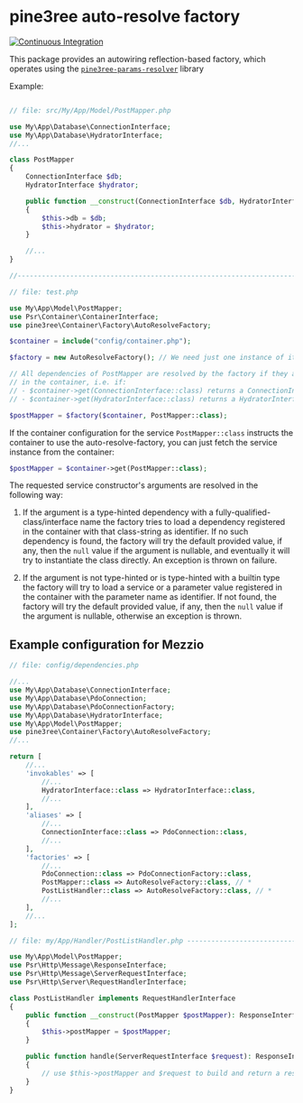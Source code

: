 # pine3ree auto-resolve factory

[![Continuous Integration](https://github.com/pine3ree/pine3ree-auto-resolve-factory/actions/workflows/continuos-integration.yml/badge.svg)](https://github.com/pine3ree/pine3ree-auto-resolve-factory/actions/workflows/continuos-integration.yml)

This package provides an autowiring reflection-based factory, which operates
using the [`pine3ree-params-resolver`](https://github.com/pine3ree/pine3ree-params-resolver)
library

Example:

```php

// file: src/My/App/Model/PostMapper.php

use My\App\Database\ConnectionInterface;
use My\App\Database\HydratorInterface;
//...

class PostMapper
{
    ConnectionInterface $db;
    HydratorInterface $hydrator;

    public function __construct(ConnectionInterface $db, HydratorInterface $hydrator)
    {
        $this->db = $db;
        $this->hydrator = $hydrator;
    }

    //...
}

//------------------------------------------------------------------------------

// file: test.php

use My\App\Model\PostMapper;
use Psr\Container\ContainerInterface;
use pine3ree\Container\Factory\AutoResolveFactory;

$container = include("config/container.php");

$factory = new AutoResolveFactory(); // We need just one instance of it

// All dependencies of PostMapper are resolved by the factory if they are found
// in the container, i.e. if:
// - $container->get(ConnectionInterface::class) returns a ConnectionInterface object
// - $container->get(HydratorInterface::class) returns a HydratorInterface object

$postMapper = $factory($container, PostMapper::class);

```

If the container configuration for the service `PostMapper::class` instructs
the container to use the auto-resolve-factory, you can just fetch the service instance
from the container:
```php
$postMapper = $container->get(PostMapper::class);
```

The requested service constructor's arguments are resolved in the following way:

1. If the argument is a type-hinted dependency with a fully-qualified-class/interface
   name the factory tries to load a dependency registered in the container with
   that class-string as identifier.
   If no such dependency is found, the factory will try the default provided value,
   if any, then the `null` value if the argument is nullable, and eventually it will
   try to instantiate the class directly. An exception is thrown on failure.

1. If the argument is not type-hinted or is type-hinted with a builtin type the
   factory will try to load a service or a parameter value registered in the
   container with the parameter name as identifier.
   If not found, the factory will try the default provided value, if any, then
   the `null` value if the argument is nullable, otherwise an exception is thrown.

## Example configuration for Mezzio

```php
// file: config/dependencies.php

//...
use My\App\Database\ConnectionInterface;
use My\App\Database\PdoConnection;
use My\App\Database\PdoConnectionFactory;
use My\App\Database\HydratorInterface;
use My\App\Model\PostMapper;
use pine3ree\Container\Factory\AutoResolveFactory;
//...

return [
    //...
    'invokables' => [
        //...
        HydratorInterface::class => HydratorInterface::class,
        //...
    ],
    'aliases' => [
        //...
        ConnectionInterface::class => PdoConnection::class,
        //...
    ],
    'factories' => [
        //...
        PdoConnection::class => PdoConnectionFactory::class,
        PostMapper::class => AutoResolveFactory::class, // *
        PostListHandler::class => AutoResolveFactory::class, // *
        //...
    ],
    //...
];

// file: my/App/Handler/PostListHandler.php ------------------------------------

use My\App\Model\PostMapper;
use Psr\Http\Message\ResponseInterface;
use Psr\Http\Message\ServerRequestInterface;
use Psr\Http\Server\RequestHandlerInterface;

class PostListHandler implements RequestHandlerInterface
{
    public function __construct(PostMapper $postMapper): ResponseInterface
    {
        $this->postMapper = $postMapper;
    }

    public function handle(ServerRequestInterface $request): ResponseInterface
    {
        // use $this->postMapper and $request to build and return a response
    }
}

```
